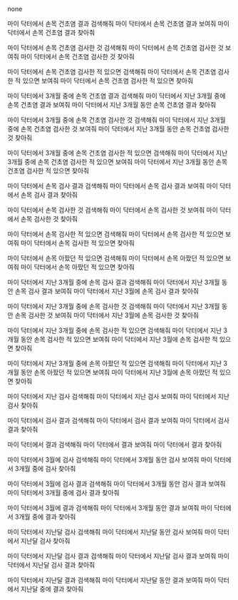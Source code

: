 <!-- all -->
none
<!-- disease -->
마이 닥터에서 손목 건초염 결과 검색해줘
마이 닥터에서 손목 건초염 결과 보여줘
마이 닥터에서 손목 건초염 결과 찾아줘

마이 닥터에서 손목 건초염 검사한 것 검색해줘
마이 닥터에서 손목 건초염 검사한 것 보여줘
마이 닥터에서 손목 건초염 검사한 것 찾아줘

마이 닥터에서 손목 건초염 검사한 적 있으면 검색해줘
마이 닥터에서 손목 건초염 검사한 적 있으면 보여줘
마이 닥터에서 손목 건초염 검사한 적 있으면 찾아줘

마이 닥터에서 3개월 중에 손목 건초염 결과 검색해줘
마이 닥터에서 지난 3개월 중에 손목 건초염 결과 보여줘
마이 닥터에서 지난 3개월 동안 손목 건초염 결과 찾아줘

마이 닥터에서 3개월 중에 손목 건초염 검사한 것 검색해줘
마이 닥터에서 지난 3개월 중에 손목 건초염 검사한 것 보여줘
마이 닥터에서 지난 3개월 동안 손목 건초염 검사한 것 찾아줘

마이 닥터에서 3개월 중에 손목 건초염 검사한 적 있으면 검색해줘
마이 닥터에서 지난 3개월 중에 손목 건초염 검사한 적 있으면 보여줘
마이 닥터에서 지난 3개월 동안 손목 건초염 검사한 적 있으면 찾아줘

<!-- bodyparts -->
마이 닥터에서 손목 검사 결과 검색해줘
마이 닥터에서 손목 검사 결과 보여줘
마이 닥터에서 손목 검사 결과 찾아줘

마이 닥터에서 손목 검사한 것 검색해줘
마이 닥터에서 손목 검사한 것 보여줘
마이 닥터에서 손목 검사한 것 찾아줘

마이 닥터에서 손목 검사한 적 있으면 검색해줘
마이 닥터에서 손목 검사한 적 있으면 보여줘
마이 닥터에서 손목 검사한 적 있으면 찾아줘

마이 닥터에서 손목 아팠던 적 있으면 검색해줘
마이 닥터에서 손목 아팠던 적 있으면 보여줘
마이 닥터에서 손목 아팠던 적 있으면 찾아줘

마이 닥터에서 지난 3개월 중에 손목 검사 결과 검색해줘
마이 닥터에서 지난 3개월 동안 손목 검사 결과 보여줘
마이 닥터에서 지난 3월에 손목 검사 결과 찾아줘

마이 닥터에서 지난 3개월 중에 손목 검사한 것 검색해줘
마이 닥터에서 지난 3개월 동안 손목 검사한 것 보여줘
마이 닥터에서 지난 3월에 손목 검사한 것 찾아줘

마이 닥터에서 지난 3개월 중에 손목 검사한 적 있으면 검색해줘
마이 닥터에서 지난 3개월 동안 손목 검사한 적 있으면 보여줘
마이 닥터에서 지난 3월에 손목 검사한 적 있으면 찾아줘

마이 닥터에서 지난 3개월 중에 손목 아팠던 적 있으면 검색해줘
마이 닥터에서 지난 3개월 동안 손목 아팠던 적 있으면 보여줘
마이 닥터에서 지난 3월에 손목 아팠던 적 있으면 찾아줘

<!-- default -->
마이 닥터에서 지난 검사 검색해줘
마이 닥터에서 지난 검사 보여줘
마이 닥터에서 지난 검사 찾아줘

마이 닥터에서 검사 결과 검색해줘
마이 닥터에서 검사 결과 보여줘
마이 닥터에서 검사 결과 찾아줘

마이 닥터에서 결과 검색해줘
마이 닥터에서 결과 보여줘
마이 닥터에서 결과 찾아줘

마이 닥터에서 3월에 검사 검색해줘
마이 닥터에서 3개월 동안 검사 보여줘
마이 닥터에서 3개월 중에 검사 찾아줘

마이 닥터에서 3월에 검사 결과 검색해줘
마이 닥터에서 3개월 동안 검사 결과 보여줘
마이 닥터에서 3개월 중에 검사 결과 찾아줘

마이 닥터에서 3월에 결과 검색해줘
마이 닥터에서 3개월 동안 결과 보여줘
마이 닥터에서 3개월 중에 결과 찾아줘

마이 닥터에서 지난달 검사 검색해줘
마이 닥터에서 지난달 동안 검사 보여줘
마이 닥터에서 지난달 검사 찾아줘

마이 닥터에서 지난달 검사 결과 검색해줘
마이 닥터에서 지난달 검사 결과 보여줘
마이 닥터에서 지난달 검사 결과 찾아줘

마이 닥터에서 지난달 결과 검색해줘
마이 닥터에서 지난달 동안 결과 보여줘
마이 닥터에서 지난달 중에 결과 찾아줘
